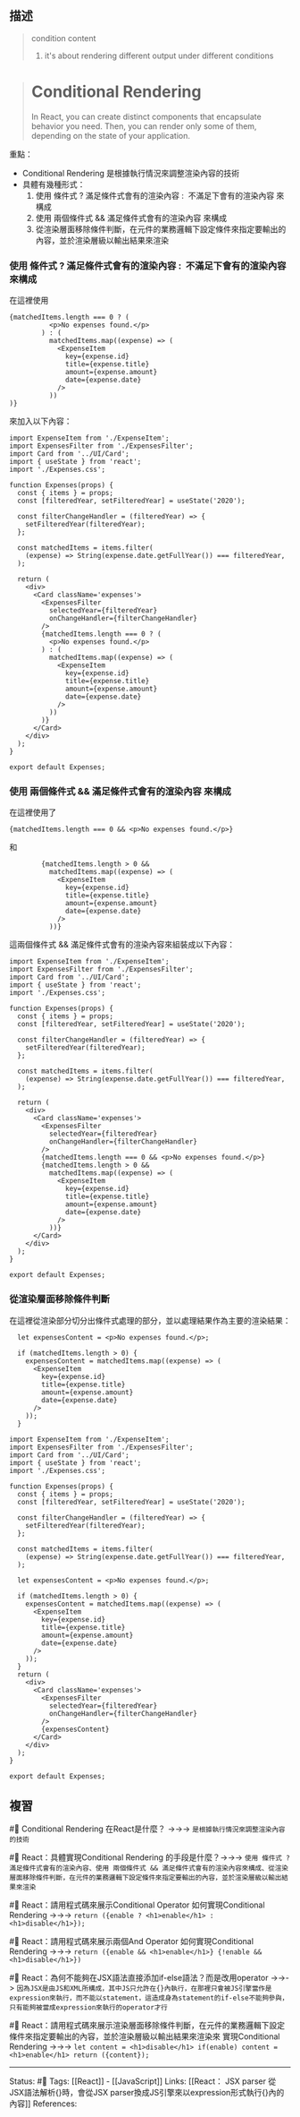 ## 描述


>condition content
> 1. it's about rendering different output under different conditions

> # Conditional Rendering
> In React, you can create distinct components that encapsulate behavior you need. Then, you can render only some of them, depending on the state of your application.


重點：
- Conditional Rendering 是根據執行情況來調整渲染內容的技術
-  具體有幾種形式：
	1. 使用 條件式 ? 滿足條件式會有的渲染內容 :  不滿足下會有的渲染內容 來構成
	2. 使用 兩個條件式 && 滿足條件式會有的渲染內容 來構成
	3. 從渲染層面移除條件判斷，在元件的業務邏輯下設定條件來指定要輸出的內容，並於渲染層級以輸出結果來渲染



### 使用 條件式 ? 滿足條件式會有的渲染內容 :  不滿足下會有的渲染內容 來構成

在這裡使用
```
{matchedItems.length === 0 ? (
          <p>No expenses found.</p>
        ) : (
          matchedItems.map((expense) => (
            <ExpenseItem
              key={expense.id}
              title={expense.title}
              amount={expense.amount}
              date={expense.date}
            />
          ))
)}
```

來加入以下內容：
```
import ExpenseItem from './ExpenseItem';
import ExpensesFilter from './ExpensesFilter';
import Card from '../UI/Card';
import { useState } from 'react';
import './Expenses.css';

function Expenses(props) {
  const { items } = props;
  const [filteredYear, setFilteredYear] = useState('2020');

  const filterChangeHandler = (filteredYear) => {
    setFilteredYear(filteredYear);
  };

  const matchedItems = items.filter(
    (expense) => String(expense.date.getFullYear()) === filteredYear,
  );

  return (
    <div>
      <Card className='expenses'>
        <ExpensesFilter
          selectedYear={filteredYear}
          onChangeHandler={filterChangeHandler}
        />
        {matchedItems.length === 0 ? (
          <p>No expenses found.</p>
        ) : (
          matchedItems.map((expense) => (
            <ExpenseItem
              key={expense.id}
              title={expense.title}
              amount={expense.amount}
              date={expense.date}
            />
          ))
        )}
      </Card>
    </div>
  );
}

export default Expenses;
```

###  使用 兩個條件式 && 滿足條件式會有的渲染內容  來構成

在這裡使用了
```
{matchedItems.length === 0 && <p>No expenses found.</p>}
```
和
```
        {matchedItems.length > 0 &&
          matchedItems.map((expense) => (
            <ExpenseItem
              key={expense.id}
              title={expense.title}
              amount={expense.amount}
              date={expense.date}
            />
          ))}
```
這兩個條件式 && 滿足條件式會有的渲染內容來組裝成以下內容：

```
import ExpenseItem from './ExpenseItem';
import ExpensesFilter from './ExpensesFilter';
import Card from '../UI/Card';
import { useState } from 'react';
import './Expenses.css';

function Expenses(props) {
  const { items } = props;
  const [filteredYear, setFilteredYear] = useState('2020');

  const filterChangeHandler = (filteredYear) => {
    setFilteredYear(filteredYear);
  };

  const matchedItems = items.filter(
    (expense) => String(expense.date.getFullYear()) === filteredYear,
  );

  return (
    <div>
      <Card className='expenses'>
        <ExpensesFilter
          selectedYear={filteredYear}
          onChangeHandler={filterChangeHandler}
        />
        {matchedItems.length === 0 && <p>No expenses found.</p>}
        {matchedItems.length > 0 &&
          matchedItems.map((expense) => (
            <ExpenseItem
              key={expense.id}
              title={expense.title}
              amount={expense.amount}
              date={expense.date}
            />
          ))}
      </Card>
    </div>
  );
}

export default Expenses;

```



### 從渲染層面移除條件判斷


在這裡從渲染部分切分出條件式處理的部分，並以處理結果作為主要的渲染結果：
```
  let expensesContent = <p>No expenses found.</p>;

  if (matchedItems.length > 0) {
    expensesContent = matchedItems.map((expense) => (
      <ExpenseItem
        key={expense.id}
        title={expense.title}
        amount={expense.amount}
        date={expense.date}
      />
    ));
  }
```



```
import ExpenseItem from './ExpenseItem';
import ExpensesFilter from './ExpensesFilter';
import Card from '../UI/Card';
import { useState } from 'react';
import './Expenses.css';

function Expenses(props) {
  const { items } = props;
  const [filteredYear, setFilteredYear] = useState('2020');

  const filterChangeHandler = (filteredYear) => {
    setFilteredYear(filteredYear);
  };

  const matchedItems = items.filter(
    (expense) => String(expense.date.getFullYear()) === filteredYear,
  );

  let expensesContent = <p>No expenses found.</p>;

  if (matchedItems.length > 0) {
    expensesContent = matchedItems.map((expense) => (
      <ExpenseItem
        key={expense.id}
        title={expense.title}
        amount={expense.amount}
        date={expense.date}
      />
    ));
  }
  return (
    <div>
      <Card className='expenses'>
        <ExpensesFilter
          selectedYear={filteredYear}
          onChangeHandler={filterChangeHandler}
        />
        {expensesContent}
      </Card>
    </div>
  );
}

export default Expenses;
```




## 複習

#🧠 Conditional Rendering 在React是什麼？ ->->-> `是根據執行情況來調整渲染內容的技術`
<!--SR:!2022-12-15,69,250-->

#🧠 React：具體實現Conditional Rendering 的手段是什麼？->->-> `使用 條件式 ? 滿足條件式會有的渲染內容、使用 兩個條件式 && 滿足條件式會有的渲染內容來構成、從渲染層面移除條件判斷，在元件的業務邏輯下設定條件來指定要輸出的內容，並於渲染層級以輸出結果來渲染`
<!--SR:!2022-12-23,74,250-->


#🧠 React：請用程式碼來展示Conditional Operator 如何實現Conditional Rendering  ->->-> `return ({enable ? <h1>enable</h1> : <h1>disable</h1>});`
<!--SR:!2023-05-28,168,250-->

#🧠 React：請用程式碼來展示兩個And Operator 如何實現Conditional Rendering ->->-> `return ({enable && <h1>enable</h1>} {!enable && <h1>disable</h1>})`
<!--SR:!2023-06-01,170,250-->


#🧠 React：為何不能夠在JSX語法直接添加if-else語法？而是改用operator ->->-> `因為JSX是由JS和XML所構成，其中JS只允許在{}內執行，在那裡只會被JS引擎當作是expression來執行，而不能以statement，這造成身為statement的if-else不能夠參與，只有能夠被當成expression來執行的operator才行`
<!--SR:!2023-03-27,128,250-->

#🧠  React：請用程式碼來展示渲染層面移除條件判斷，在元件的業務邏輯下設定條件來指定要輸出的內容，並於渲染層級以輸出結果來渲染來 實現Conditional Rendering  ->->-> `let content = <h1>disable</h1> if(enable) content = <h1>enable</h1> return ({content});`
<!--SR:!2023-01-08,81,248-->

---
Status: #🌱 
Tags:
[[React]] - [[JavaScript]]
Links:
[[React： JSX parser 從JSX語法解析{}時，會從JSX parser換成JS引擎來以expression形式執行{}內的內容]]
References: